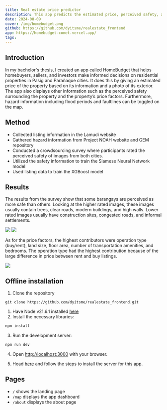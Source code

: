 ```yaml
---
title: Real estate price predictor
description: This app predicts the estimated price, perceived safety, and price factors of a property within Pasig and Parañaque cities.
date: 2024-08-09
cover: /img/homebudget.png
github: https://github.com/dyitsme/realestate_frontend
app: https://homebudget-comet.vercel.app/
tags:
---
```


## Introduction 
In my bachelor's thesis, I created an app called HomeBudget that helps homebuyers, sellers, and investors make informed decisions on residential properties in Pasig and Parañaque cities. It does this by giving an estimated price of the property based on its information and a photo of its exterior. The app also displays other information such as the perceived safety surrounding the property and the property’s price factors. Furthermore, hazard information including flood periods and faultlines can be toggled on the map.


## Method
- Collected listing information in the Lamudi website
- Gathered hazard information from Project NOAH website and GEM repository
- Conducted a crowdsourcing survey where participants rated the perceived safety of images from both cities.
- Utilized the safety information to train the Siamese Neural Network model
- Used listing data to train the XGBoost model


## Results

The results from the survey show that some barangays are perceived as more safe than others. Looking at the higher rated images, these images usually contain trees, clear roads, modern buildings, and high walls. Lower rated images usually have construction sites, congested roads, and informal settlements.

<img src="/img/safety_scores.png"/>

<img src="/img/high_low_rated.png"/>

As for the price factors, the highest contributors were operation type (buy/rent), land size, floor area, number of transportation amenities, and bedrooms. The operation type had the highest contribution because of the large difference in price between rent and buy listings.

<img src="/img/price_factors.png" class=""/>


## Offline installation
1. Clone the repository
```
git clone https://github.com/dyitsme/realestate_frontend.git
```
1. Have Node v21.6.1 installed [here](https://nodejs.org/en) 
2. Install the necessary libraries:

```bash
npm install
```
3. Run the development server:

```bash
npm run dev
```

4. Open [http://localhost:3000](http://localhost:3000) with your browser.

5. Head [here](https://github.com/dyitsme/realestate_backend) and follow the steps to install the server for this app.

## Pages
- `/` shows the landing page
- `/map` displays the app dashboard
- `/about` displays the about page